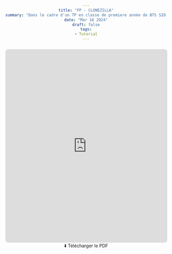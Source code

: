 ```yaml
---
title: "FP - CLONEZILLA"
summary: "Dans le cadre d'un TP en classe de premiere année de BTS SIO, j'ai pu réaliser cette fiche de procédure sur le fonctionnement et la configuration de CLONEZILLA."
date: "Mar 16 2024"
draft: false
tags:
- Tutorial
---
```

<html>
<head>
    <style>
        body {
            margin: 0;
            padding: 20px;
            text-align: center;
        }
        embed {
            border: 1px solid #ddd;
            border-radius: 8px;
            margin-top: 10px;
        }
        a {
            display: inline-block;
            text-decoration: none;
            border-radius: 5px;
            transition: background 0.3s;
        }
        </div>
    </style>
</head>
<body>
    <main>
        <section>
            <embed src="https://www.canva.com/design/DAGAOv0PNqM/6yunlINhY75pCNffYLSv9g/edit?utm_content=DAGAOv0PNqM&utm_campaign=designshare&utm_medium=link2&utm_source=sharebutton" type="application/pdf" width="100%" height="600px" />
        </section>
        <section>
            <a href="https://export-download.canva.com/0PNqM/DAGAOv0PNqM/18/0-2261261849216871826.pdf?X-Amz-Algorithm=AWS4-HMAC-SHA256&X-Amz-Credential=AKIAJHKNGJLC2J7OGJ6Q%2F20250130%2Fus-east-1%2Fs3%2Faws4_request&X-Amz-Date=20250130T030541Z&X-Amz-Expires=34260&X-Amz-Signature=80a9e7ed5d21cd28cdb204be6cbfbd1ca75e657afa4808347b5259763e129efb&X-Amz-SignedHeaders=host&response-content-disposition=attachment%3B%20filename%2A%3DUTF-8%27%27Clonezilla%2520FP.pdf&response-expires=Thu%2C%2030%20Jan%202025%2012%3A36%3A41%20GMT" download>⬇️ Télécharger le PDF</a>
        </section>
    </main>
</body>
</html>